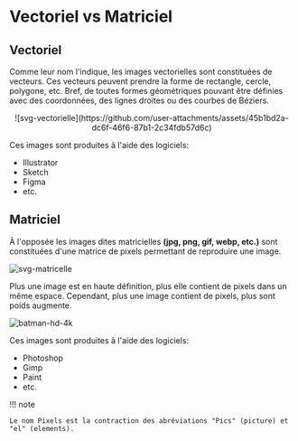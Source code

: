 # Vectoriel vs Matriciel

## Vectoriel

Comme leur nom l'indique, les images vectorielles sont constituées de vecteurs. Ces vecteurs peuvent prendre la forme de rectangle, cercle, polygone, etc. Bref, de toutes formes géométriques pouvant être définies avec des coordonnées, des lignes droites ou des courbes de Béziers.<br>
<div style="text-align: center;">![svg-vectorielle](https://github.com/user-attachments/assets/45b1bd2a-dc6f-46f6-87b1-2c34fdb57d6c)</div>


Ces images sont produites à l'aide des logiciels:

- Illustrator
- Sketch
- Figma
- etc.

## Matriciel

À l'opposée les images dites matricielles **(jpg, png, gif, webp, etc.)** sont constituées d'une matrice de pixels permettant de reproduire une image.

![svg-matricelle](https://github.com/user-attachments/assets/c9bbb472-0a6e-4c37-91f3-31c7f47d2cee)

Plus une image est en haute définition, plus elle contient de pixels dans un même espace. Cependant, plus une image contient de pixels, plus sont poids augmente.

![batman-hd-4k](https://github.com/user-attachments/assets/041f251e-c19a-45c2-a9ad-86ba79671225)

Ces images sont produites à l'aide des logiciels:

- Photoshop
- Gimp
- Paint
- etc.

!!! note

    Le nom Pixels est la contraction des abréviations "Pics" (picture) et "el" (elements).
